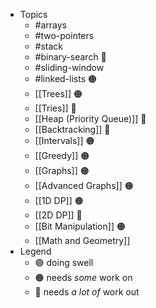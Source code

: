 - Topics
	- #arrays
	- #two-pointers
	- #stack
	- #binary-search 🔴
	- #sliding-window
	- #linked-lists 🟠
	- [[Trees]] 🟠
	- [[Tries]] 🔴
	- [[Heap (Priority Queue)]] 🔴
	- [[Backtracking]] 🔴
	- [[Intervals]] 🟠
	- [[Greedy]] 🟠
	- [[Graphs]] 🟠
	- [[Advanced Graphs]] 🟠
	- [[1D DP]] 🟠
	- [[2D DP]] 🔴
	- [[Bit Manipulation]] 🟠
	- [[Math and Geometry]]
- Legend
	- 🟢 doing swell
	- 🟠 needs *some* work on
	- 🔴 needs *a lot of* work out